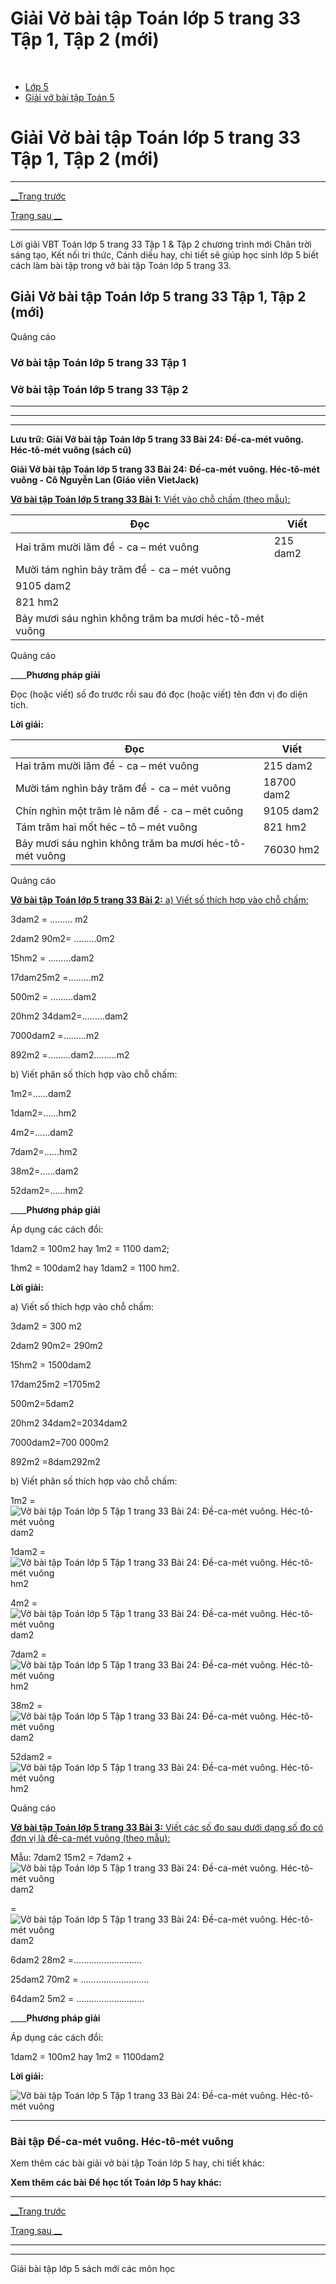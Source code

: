 # Giải Vở bài tập Toán lớp 5 trang 33 Tập 1, Tập 2 (mới)

﻿

  * [Lớp 5](https://vietjack.com/series/lop-5.jsp)
  * [Giải vở bài tập Toán 5](https://vietjack.com/giai-vo-bai-tap-toan-5/index.jsp)



# Giải Vở bài tập Toán lớp 5 trang 33 Tập 1, Tập 2 (mới)

* * *

[__Trang trước](https://vietjack.com/giai-vo-bai-tap-toan-5/bai-23-luyen-tap.jsp)

[Trang sau __](https://vietjack.com/giai-vo-bai-tap-toan-5/bai-25-mi-li-met-vuong-bang-don-vi-do-dien-tich.jsp)

* * *

Lời giải VBT Toán lớp 5 trang 33 Tập 1 & Tập 2 chương trình mới Chân trời sáng tạo, Kết nối tri thức, Cánh diều hay, chi tiết sẽ giúp học sinh lớp 5 biết cách làm bài tập trong vở bài tập Toán lớp 5 trang 33.

## Giải Vở bài tập Toán lớp 5 trang 33 Tập 1, Tập 2 (mới)

Quảng cáo

### Vở bài tập Toán lớp 5 trang 33 Tập 1

### Vở bài tập Toán lớp 5 trang 33 Tập 2

* * *

* * *

* * *

**Lưu trữ: Giải Vở bài tập Toán lớp 5 trang 33 Bài 24: Đề-ca-mét vuông. Héc-tô-mét vuông (sách cũ)**

**Giải Vở bài tập Toán lớp 5 trang 33 Bài 24: Đề-ca-mét vuông. Héc-tô-mét vuông - Cô Nguyễn Lan (Giáo viên VietJack)**

[**Vở bài tập Toán lớp 5 trang 33 Bài 1:** Viết vào chỗ chấm (theo mẫu): ](https://vietjack.com/giai-vo-bai-tap-toan-5/bai-1-trang-33-vbt-toan-5-tap-1.jsp)

Đọc | Viết  
---|---  
Hai trăm mười lăm đề - ca – mét vuông | 215 dam2  
Mười tám nghìn bảy trăm đề - ca – mét vuông |   
| 9105 dam2  
| 821 hm2  
Bảy mươi sáu nghìn không trăm ba mươi héc-tô-mét vuông |   
  
Quảng cáo

____**Phương pháp giải**

Đọc (hoặc viết) số đo trước rồi sau đó đọc (hoặc viết) tên đơn vị đo diện tích.

**Lời giải:**

Đọc | Viết  
---|---  
Hai trăm mười lăm đề - ca – mét vuông | 215 dam2  
Mười tám nghìn bảy trăm đề - ca – mét vuông | 18700 dam2  
Chín nghìn một trăm lẻ năm đề - ca – mét cuông | 9105 dam2  
Tám trăm hai mốt héc – tô – mét vuông | 821 hm2  
Bảy mươi sáu nghìn không trăm ba mươi héc-tô-mét vuông | 76030 hm2  
  
Quảng cáo

[**Vở bài tập Toán lớp 5 trang 33 Bài 2:** a) Viết số thích hợp vào chỗ chấm: ](https://vietjack.com/giai-vo-bai-tap-toan-5/bai-2-trang-33-vbt-toan-5-tap-1.jsp)

3dam2 = ……… m2

2dam2 90m2= ………0m2

15hm2 = ………dam2

17dam25m2 =………m2

500m2 = ………dam2

20hm2 34dam2=………dam2

7000dam2 =………m2

892m2 =………dam2………m2

b) Viết phân số thích hợp vào chỗ chấm:

1m2=……dam2

1dam2=……hm2

4m2=……dam2

7dam2=……hm2

38m2=……dam2

52dam2=……hm2

____**Phương pháp giải**

Áp dụng các cách đổi:

1dam2 = 100m2 hay 1m2 = 1100 dam2;

1hm2 = 100dam2 hay 1dam2 = 1100 hm2.

**Lời giải:**

a) Viết số thích hợp vào chỗ chấm:

3dam2 = 300 m2

2dam2 90m2= 290m2

15hm2 = 1500dam2

17dam25m2 =1705m2

500m2=5dam2

20hm2 34dam2=2034dam2

7000dam2=700 000m2

892m2 =8dam292m2

b) Viết phân số thích hợp vào chỗ chấm: 

1m2 = ![Vở bài tập Toán lớp 5 Tập 1 trang 33 Bài 24: Đề-ca-mét vuông. Héc-tô-mét vuông](https://vietjack.com/giai-vo-bai-tap-toan-5/images/bai-2-trang-33-vbt-toan-5-tap-1.PNG) dam2

1dam2 = ![Vở bài tập Toán lớp 5 Tập 1 trang 33 Bài 24: Đề-ca-mét vuông. Héc-tô-mét vuông](https://vietjack.com/giai-vo-bai-tap-toan-5/images/bai-2-trang-33-vbt-toan-5-tap-1.PNG) hm2

4m2 = ![Vở bài tập Toán lớp 5 Tập 1 trang 33 Bài 24: Đề-ca-mét vuông. Héc-tô-mét vuông](https://vietjack.com/giai-vo-bai-tap-toan-5/images/bai-2-trang-33-vbt-toan-5-tap-1-1.PNG) dam2

7dam2 = ![Vở bài tập Toán lớp 5 Tập 1 trang 33 Bài 24: Đề-ca-mét vuông. Héc-tô-mét vuông](https://vietjack.com/giai-vo-bai-tap-toan-5/images/bai-2-trang-33-vbt-toan-5-tap-1-4.PNG) hm2

38m2 = ![Vở bài tập Toán lớp 5 Tập 1 trang 33 Bài 24: Đề-ca-mét vuông. Héc-tô-mét vuông](https://vietjack.com/giai-vo-bai-tap-toan-5/images/bai-2-trang-33-vbt-toan-5-tap-1-2.PNG)dam2

52dam2 = ![Vở bài tập Toán lớp 5 Tập 1 trang 33 Bài 24: Đề-ca-mét vuông. Héc-tô-mét vuông](https://vietjack.com/giai-vo-bai-tap-toan-5/images/bai-2-trang-33-vbt-toan-5-tap-1-5.PNG)hm2

Quảng cáo

[**Vở bài tập Toán lớp 5 trang 33 Bài 3:** Viết các số đo sau dưới dạng số đo có đơn vị là đề-ca-mét vuông (theo mẫu):](https://vietjack.com/giai-vo-bai-tap-toan-5/bai-3-trang-33-vbt-toan-5-tap-1.jsp)

Mẫu: 7dam2 15m2 = 7dam2 \+ ![Vở bài tập Toán lớp 5 Tập 1 trang 33 Bài 24: Đề-ca-mét vuông. Héc-tô-mét vuông](https://vietjack.com/giai-vo-bai-tap-toan-5/images/bai-3-trang-33-vbt-toan-5-tap-1.PNG) dam2

= ![Vở bài tập Toán lớp 5 Tập 1 trang 33 Bài 24: Đề-ca-mét vuông. Héc-tô-mét vuông](https://vietjack.com/giai-vo-bai-tap-toan-5/images/bai-3-trang-33-vbt-toan-5-tap-1-1.PNG) dam2

6dam2 28m2 =………………………

25dam2 70m2 = ………………………

64dam2 5m2 = ………………………

____**Phương pháp giải**

Áp dụng các cách đổi:

1dam2 = 100m2 hay 1m2 = 1100dam2

**Lời giải:**

![Vở bài tập Toán lớp 5 Tập 1 trang 33 Bài 24: Đề-ca-mét vuông. Héc-tô-mét vuông](https://vietjack.com/giai-vo-bai-tap-toan-5/images/2022-bai-3-trang-33-vbt-toan-5-tap-1-sua2022.PNG)

* * *

### **Bài tập Đề-ca-mét vuông. Héc-tô-mét vuông**

Xem thêm các bài giải vở bài tập Toán lớp 5 hay, chi tiết khác:

**Xem thêm các bài Để học tốt Toán lớp 5 hay khác:**

* * *

[__Trang trước](https://vietjack.com/giai-vo-bai-tap-toan-5/bai-23-luyen-tap.jsp)

[Trang sau __](https://vietjack.com/giai-vo-bai-tap-toan-5/bai-25-mi-li-met-vuong-bang-don-vi-do-dien-tich.jsp)

* * *

* * *

Giải bài tập lớp 5 sách mới các môn học

